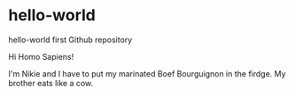# hello-world
hello-world first Github repository 

Hi Homo Sapiens!

I'm Nikie and I have to put my marinated Boef Bourguignon in the firdge. 
My brother eats like a cow. 
